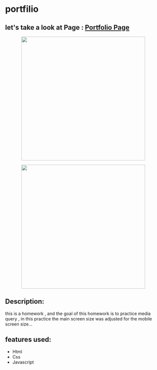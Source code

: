 # portfilio

## let's take a look at Page : [Portfolio Page](https://mani8217.github.io/portfilio/)

<p align="center">
<img src="https://i.ibb.co/FnfpCPz/Screenshot-2023-01-22-at-23-39-11.png" width="400">
</p>

<p align="center">
<img src="https://i.ibb.co/3WVN3LC/Screenshot-2023-01-22-at-23-39-19.png" width="400">
</p>

## Description:
this is a homework , and the goal of this homework is to practice media query ,
in this practice the main screen size was adjusted for the mobile screen size...


## features used:
- Html
- Css
- Javascript



